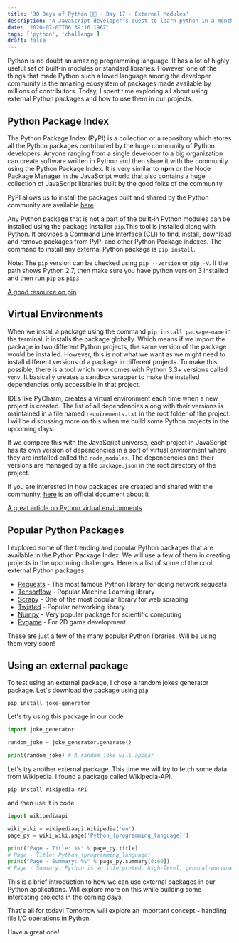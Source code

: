 ```yaml
---
title: '30 Days of Python 👨‍💻 - Day 17 - External Modules'
description: "A JavaScript developer's quest to learn python in a month."
date: '2020-07-07T06:39:16.196Z'
tags: ['python', 'challenge']
draft: false
---
```

Python is no doubt an amazing programming language. It has a lot of highly useful set of built-in modules or standard libraries. However, one of the things that made Python such a loved language among the developer community is the amazing ecosystem of packages made available by millions of contributors. Today, I spent time exploring all about using external Python packages and how to use them in our projects.

## Python Package Index

The Python Package Index (PyPI) is a collection or a repository which stores all the Python packages contributed by the huge community of Python developers. Anyone ranging from a single developer to a big organization can create software written in Python and then share it with the community using the Python Package Index. It is very similar to **npm** or the Node Package Manager in the JavaScript world that also contains a huge collection of JavaScript libraries built by the good folks of the community. 

PyPI allows us to install the packages built and shared by the Python community are available [here](https://pypi.org/).

Any Python package that is not a part of the built-in Python modules can be installed using the package installer `pip`.This tool is installed along with Python. It provides a Command Line Interface (CLI) to find, install, download and remove packages from PyPI and other Python Package indexes. The command to install any external Python package is `pip install`. 

Note: The `pip` version can be checked using `pip --version` or `pip -V`. If the path shows Python 2.7, then make sure you have python version 3 installed and then run `pip` as `pip3`

[A good resource on pip](https://www.w3schools.com/python/python_pip.asp)

## Virtual Environments

When we install a package using the command `pip install package-name` in the terminal, it installs the package globally. Which means if we import the package in two different Python projects, the same version of the package would be installed. However, this is not what we want as we might need to install different versions of a package in different projects. To make this possible, there is a tool which now comes with Python 3.3+ versions called `venv`. It basically creates a sandbox wrapper to make the installed dependencies only accessible in that project. 

IDEs like PyCharm, creates a virtual environment each time when a new project is created. The list of all dependencies along with their versions is maintained in a file named `requirements.txt` in the root folder of the project. I will be discussing more on this when we build some Python projects in the upcoming days.

If we compare this with the JavaScript universe, each project in JavaScript has its own version of dependencies in a sort of virtual environment where they are installed called the `node_modules`. The dependencies and their versions are managed by a file `package.json` in the root directory of the project. 

If you are interested in how packages are created and shared with the community, [here](https://packaging.python.org/tutorials/packaging-projects/) is an official document about it 

[A great article on Python virtual environments](https://realpython.com/python-virtual-environments-a-primer/)

## Popular Python Packages

I explored some of the trending and popular Python packages that are available in the Python Package Index. We will use a few of them in creating projects in the upcoming challenges. Here is a list of some of the cool external Python packages

- [Requests](http://www.python-requests.org/) - The most famous Python library for doing network requests
- [Tensorflow](https://github.com/tensorflow/tensorflow) - Popular Machine Learning library
- [Scrapy](https://scrapy.org/) - One of the most popular library for web scraping
- [Twisted](https://twistedmatrix.com/trac/) - Popular networking library
- [Numpy](https://numpy.org/) - Very popular package for scientific computing
- [Pygame](http://www.pygame.org/news.html) - For 2D game development

These are just a few of the many popular Python libraries. Will be using them very soon!

## Using an external package

To test using an external package, I chose a random jokes generator package. Let's download the package using `pip`

`pip install joke-generator`

Let's try using this package in our code

```python
import joke_generator

random_joke = joke_generator.generate()

print(random_joke) # A random joke will appear
```

Let's try another external package. This time we will try to fetch some data from Wikipedia. I found a package called Wikipedia-API. 

`pip install Wikipedia-API`

and then use it in code

```python
import wikipediaapi

wiki_wiki = wikipediaapi.Wikipedia('en')
page_py = wiki_wiki.page('Python_(programming_language)')

print("Page - Title: %s" % page_py.title)
# Page - Title: Python_(programming_language)
print("Page - Summary: %s" % page_py.summary[0:60])
# Page - Summary: Python is an interpreted, high-level, general-purpose program
```

This is a brief introduction to how we can use external packages in our Python applications. Will explore more on this while building some interesting projects in the coming days.

That's all for today! Tomorrow will explore an important concept - handling file I/O operations in Python.

Have a great one!